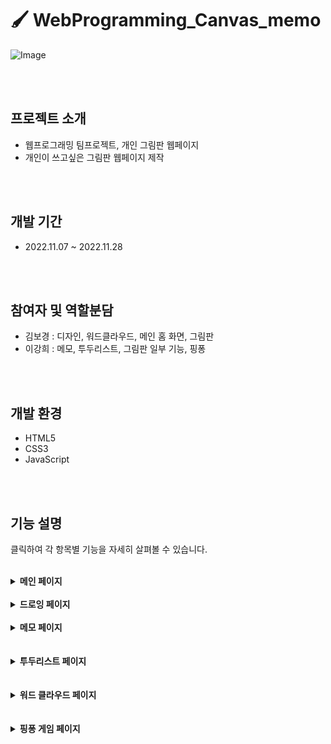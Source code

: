 # :paintbrush: WebProgramming_Canvas_memo

![Image](https://github.com/user-attachments/assets/53507cd1-cc52-47ab-a42e-06152efb8eb8)

<br>
<br>

## 프로젝트 소개
* 웹프로그래밍 팀프로젝트, 개인 그림판 웹페이지
* 개인이 쓰고싶은 그림판 웹페이지 제작
  

<br>
<br>

## 개발 기간
* 2022.11.07 ~ 2022.11.28

<br>
<br>

## 참여자 및 역할분담
- 김보경 : 디자인, 워드클라우드, 메인 홈 화면, 그림판
- 이강희 : 메모, 투두리스트, 그림판 일부 기능, 핑퐁

<br>
<br>

## 개발 환경
- HTML5
- CSS3
- JavaScript

<br>
<br>

## 기능 설명
클릭하여 각 항목별 기능을 자세히 살펴볼 수 있습니다.
<br>
<br>

<details>
<summary><b>메인 페이지</b></summary>

<br>
<br>- 메인화면, 하단 바를 이용해 이동이 가능하며 가운데 텍스트를 통해서도 이동이 가능하다.
<br>

![Image](https://github.com/user-attachments/assets/53507cd1-cc52-47ab-a42e-06152efb8eb8)


</details>
<br>

<details>
<summary><b>드로잉 페이지</b></summary>

<br>
<br>- 도형 그리기, 채우기가 가능하다. 
<br>- 브러쉬로 그리고 지우개로 지울 수 있다. 
<br>- 한번에 지우기인 clear 버튼과 저장할 수 있는 save 버튼으로 저장을 할 수 있다. 
<br>
  
![Image](https://github.com/user-attachments/assets/eecf8d4e-6bd3-4689-b677-59c691c8fc84)

</details>
<br>


<details>
<summary><b>메모 페이지</b></summary>

<br>
<br>- 텍스트의 색이나 크기, 폰트를 변경할 수 있다. 
<br>
  
![Image](https://github.com/user-attachments/assets/a73d1360-1dd8-46b9-92ae-f71ce5147836)
</details>
<br>
<br>

<details>
<summary><b>투두리스트 페이지</b></summary>

<br>
<br>- 투두리스트 페이지, 상단의 입력창에 내용을 적으면 리스트가 추가된다.
<br>- 클릭하면 완료된 일로 표시되며 오른쪽 끝의 x 버튼으로 리스트 삭제도 가능하다.
<br>
  
![Image](https://github.com/user-attachments/assets/2784d62a-9a5c-4e3a-93c2-af611b6b10af)
</details>
<br>
<br>

<details>
<summary><b>워드 클라우드 페이지</b></summary>

<br>
<br>- 해당 메뉴를 누르면, 입력창이 뜨고 입력창에 문장을 입력하면 키워드 형태로 화면에 나타난다. 
<br>
  
![Image](https://github.com/user-attachments/assets/a5ac198f-38ab-4c3f-9377-0d892cc7a7f9)
</details>
<br>
<br>

<details>
<summary><b>핑퐁 게임 페이지</b></summary>

<br>
<br>- 핑퐁 게임 페이지, 방향키로 바를 이동한다. 
<br>- 왼쪽 상단에 스코어를 표시해준다.  
<br>
  
![Image](https://github.com/user-attachments/assets/66c81d80-411c-40bc-b382-e9f6a03b08f7)
</details>
<br>
<br>




